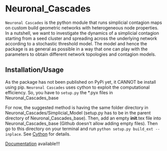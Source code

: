 # Neuronal_Cascades

``Neuronal Cascades`` is the python module that runs simplicial contagion maps on custom build geometric networks with heterogeneous node properties. In a nutshell, we want to investigate the dynamics of a simplicial contagion starting from a seed cluster and spreading across the underlying network according to a stochastic threshold model. The model and hence the package is as general as possible in a way that one can play with the parameters to obtain different network topologies and contagion models.

## Installation/Usage

As the package has not been published on PyPi yet, it CANNOT be install using pip. ``Neuronal Cascades`` uses cython to exploit the computational efficiency. So, you have to ``setup.py`` the *.pyx files in Neuronal_Cascades_base

For now, the suggested method is having the same folder directory in Neuronal_Cascades/Simplicial_Model (setup.py has to be in the parent directory of Neuronal_Cascades_base). Then, add an empty __init__.tex file into Neuronal_Cascades_base (Github doesn't allow adding empty files). Then go to this directory on your terminal and run ``python setup.py build_ext --inplace``. See [Cython](https://cython.readthedocs.io/en/latest/src/userguide/source_files_and_compilation.html)
for details.

[Documentation](https://neuronal-cascades.readthedocs.io/en/latest/index.html) available!!!
